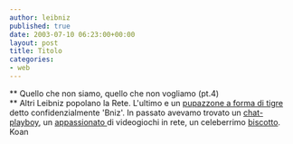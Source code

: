 ```yaml
---
author: leibniz
published: true
date: 2003-07-10 06:23:00+00:00
layout: post
title: Titolo
categories:
- web
---
```


 **   Quello che non siamo, quello che non vogliamo (pt.4)   
** Altri Leibniz popolano la Rete. L'ultimo e un  [ pupazzone a forma di tigre ](http://www.livejournal.com/users/koan_s/105821.html)detto confidenzialmente 'Bniz'. In passato avevamo trovato un  [ chat-playboy](http://leibniz.splinder.it/1046111038#73687#73687), un  [ appassionato ](http://leibniz.splinder.it/1049632636#146756#146756)di videogiochi in rete, un celeberrimo  [ biscotto](http://leibniz.splinder.it/1046777544#84800).   
Koan
